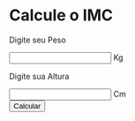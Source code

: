 <!DOCTYPE html>
<html>
<head>
</head>
<body>
<div class="container">
<h1>Calcule o IMC</h1>
<form>
<div class="container-calculadora-peso">
<p>Digite seu Peso</p>
<input id="peso" class="input-number" type="number"/>
<span> Kg </span>  
</div>
<div>
<div class="container-calculadora-altura">
<p>Digite sua Altura </p>                
<input id="altura" class="input-number" type="number"/>
<span> Cm </span>
</div>
</div>
<input id="btnCalcular" class="botao-calcular" type="button" value="Calcular" />
</form>
<p> </p>
<div id="resultado" class="resultado"> </div>
</div>
</body>
</html>

